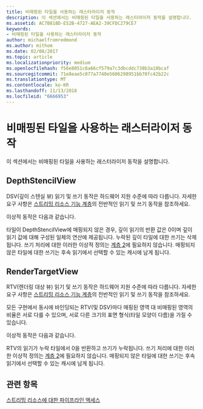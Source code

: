 ```yaml
---
title: 비매핑된 타일을 사용하는 래스터라이저 동작
description: 이 섹션에서는 비매핑된 타일을 사용하는 래스터라이저 동작을 설명합니다.
ms.assetid: AC7B818D-E52B-4727-AEA2-39CFDC279CE7
keywords:
- 비매핑된 타일을 사용하는 래스터라이저 동작
author: michaelfromredmond
ms.author: mithom
ms.date: 02/08/2017
ms.topic: article
ms.localizationpriority: medium
ms.openlocfilehash: f56e8051c8a66cf579a7c3dbcddc738b3a10bcaf
ms.sourcegitcommit: 71e8eae5c077a7740e5606298951bb78fc42b22c
ms.translationtype: MT
ms.contentlocale: ko-KR
ms.lasthandoff: 11/13/2018
ms.locfileid: "6666953"
---
```

# <a name="span-iddirect3dconceptsrasterizerbehaviorwithnon-mappedtilesspanrasterizer-behavior-with-non-mapped-tiles"></a><span id="direct3dconcepts.rasterizer_behavior_with_non-mapped_tiles"></span>비매핑된 타일을 사용하는 래스터라이저 동작


이 섹션에서는 비매핑된 타일을 사용하는 래스터라이저 동작을 설명합니다.

## <a name="span-iddepthstencilviewspanspan-iddepthstencilviewspanspan-iddepthstencilviewspandepthstencilview"></a><span id="DepthStencilView"></span><span id="depthstencilview"></span><span id="DEPTHSTENCILVIEW"></span>DepthStencilView


DSV(깊이 스텐실 뷰) 읽기 및 쓰기 동작은 하드웨어 지원 수준에 따라 다릅니다. 자세한 요구 사항은 [스트리밍 리소스 기능 계층](streaming-resources-features-tiers.md)의 전반적인 읽기 및 쓰기 동작을 참조하세요.

이상적 동작은 다음과 같습니다.

타일이 DepthStencilView에 매핑되지 않은 경우, 깊이 읽기의 반환 값은 0이며 깊이 읽기 값에 대해 구성된 일체의 연산에 제공됩니다. 누락된 깊이 타일에 대한 쓰기는 삭제됩니다. 쓰기 처리에 대한 이러한 이상적 정의는 [계층 2](tier-2.md)에 필요하지 않습니다. 매핑되지 않은 타일에 대한 쓰기는 후속 읽기에서 선택할 수 있는 캐시에 남게 됩니다.

## <a name="span-idrendertargetviewspanspan-idrendertargetviewspanspan-idrendertargetviewspanrendertargetview"></a><span id="RenderTargetView"></span><span id="rendertargetview"></span><span id="RENDERTARGETVIEW"></span>RenderTargetView


RTV(렌더링 대상 뷰) 읽기 및 쓰기 동작은 하드웨어 지원 수준에 따라 다릅니다. 자세한 요구 사항은 [스트리밍 리소스 기능 계층](streaming-resources-features-tiers.md)의 전반적인 읽기 및 쓰기 동작을 참조하세요.

모든 구현에서 동시에 바인딩되는 RTV(및 DSV)마다 매핑된 영역 대 비매핑된 영역의 비율은 서로 다를 수 있으며, 서로 다른 크기의 표면 형식(타일 모양이 다름)을 가질 수 있습니다.

이상적 동작은 다음과 같습니다.

RTV의 읽기가 누락 타일에서 0을 반환하고 쓰기가 누락됩니다. 쓰기 처리에 대한 이러한 이상적 정의는 [계층 2](tier-2.md)에 필요하지 않습니다. 매핑되지 않은 타일에 대한 쓰기는 후속 읽기에서 선택할 수 있는 캐시에 남게 됩니다.

## <a name="span-idrelated-topicsspanrelated-topics"></a><span id="related-topics"></span>관련 항목


[스트리밍 리소스에 대한 파이프라인 액세스](pipeline-access-to-streaming-resources.md)

 

 




